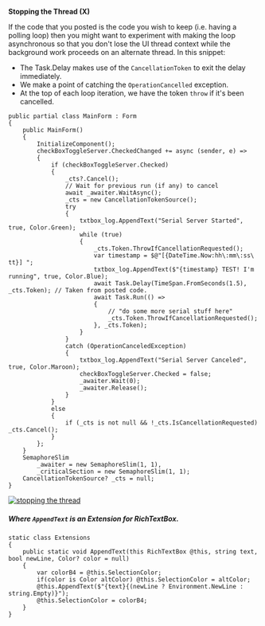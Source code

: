 
**Stopping the Thread (X)**

If the code that you posted is the code you wish to keep (i.e. having a polling loop) then you might want to experiment with making the loop asynchronous so that you don't lose the UI thread context while the background work proceeds on an alternate thread. In this snippet:

- The Task.Delay makes use of the `CancellationToken` to exit the delay immediately.
- We make a point of catching the `OperationCancelled` exception.
- At the top of each loop iteration, we have the token `throw` if it's been cancelled.

```
public partial class MainForm : Form
{
    public MainForm()
    {
        InitializeComponent();
        checkBoxToggleServer.CheckedChanged += async (sender, e) =>
        {
            if (checkBoxToggleServer.Checked)
            {
                _cts?.Cancel();
                // Wait for previous run (if any) to cancel
                await _awaiter.WaitAsync();
                _cts = new CancellationTokenSource();
                try
                {
                    txtbox_log.AppendText("Serial Server Started", true, Color.Green);
                    while (true)
                    {
                        _cts.Token.ThrowIfCancellationRequested();
                        var timestamp = $@"[{DateTime.Now:hh\:mm\:ss\ tt}] ";
                        txtbox_log.AppendText($"{timestamp} TEST! I'm running", true, Color.Blue);
                        await Task.Delay(TimeSpan.FromSeconds(1.5), _cts.Token); // Taken from posted code.
                        await Task.Run(() => 
                        {
                            // "do some more serial stuff here"
                            _cts.Token.ThrowIfCancellationRequested();
                        }, _cts.Token);
                    }
                }
                catch (OperationCanceledException)
                {
                    txtbox_log.AppendText("Serial Server Canceled", true, Color.Maroon);
                    checkBoxToggleServer.Checked = false;
                    _awaiter.Wait(0);
                    _awaiter.Release();
                }
            }
            else
            {
                if (_cts is not null && !_cts.IsCancellationRequested) _cts.Cancel();
            }
        };
    }
    SemaphoreSlim 
        _awaiter = new SemaphoreSlim(1, 1),
        _criticalSection = new SemaphoreSlim(1, 1);
    CancellationTokenSource? _cts = null;
}
```

[![stopping the thread](https://i.sstatic.net/wQAJvQY8.png)](https://i.sstatic.net/wQAJvQY8.png)

##### Where `AppendText` is an Extension for RichTextBox.

```
static class Extensions
{
    public static void AppendText(this RichTextBox @this, string text, bool newLine, Color? color = null)
    {
        var colorB4 = @this.SelectionColor;
        if(color is Color altColor) @this.SelectionColor = altColor;
        @this.AppendText($"{text}{(newLine ? Environment.NewLine : string.Empty)}");
        @this.SelectionColor = colorB4;
    }
}
```
